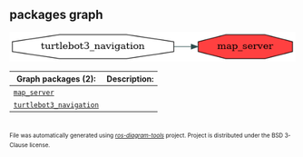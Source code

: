 <!--
File was automatically generated using 'ros-diagram-tools' project.
Project is distributed under the BSD 3-Clause license.
-->

## packages graph

[![map_server](map_server.png "map_server")](map_server.png)

| Graph packages (2): | Description: |
| ----------------------------------- | ------------ |
| [`map_server`](map_server.html) |  |
| [`turtlebot3_navigation`](turtlebot3_navigation.html) |  |


</br>
<font size="1">
File was automatically generated using <a href="https://github.com/anetczuk/ros-diagram-tools"><i>ros-diagram-tools</i></a> project.
Project is distributed under the BSD 3-Clause license.
</font>

